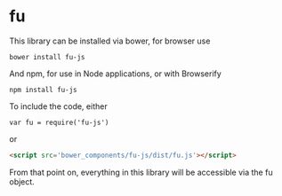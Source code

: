 # fu

This library can be installed via bower, for browser use

    bower install fu-js

And npm, for use in Node applications, or with Browserify

    npm install fu-js

To include the code, either

    var fu = require('fu-js')

or

```html
<script src='bower_components/fu-js/dist/fu.js'></script>
```

From that point on, everything in this library will be accessible via the fu object.
